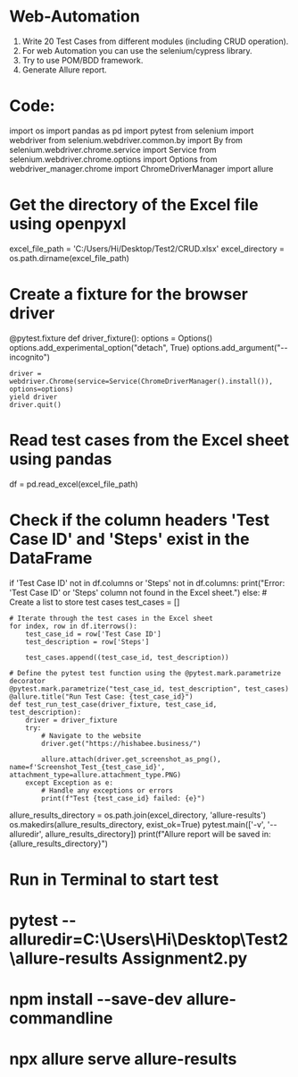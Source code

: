 # Web-Automation
1. Write 20 Test Cases from different modules (including CRUD operation).
2. For web Automation you can use the selenium/cypress library.
3. Try to use POM/BDD framework.
4. Generate Allure report.

# Code:
import os
import pandas as pd
import pytest
from selenium import webdriver
from selenium.webdriver.common.by import By
from selenium.webdriver.chrome.service import Service
from selenium.webdriver.chrome.options import Options
from webdriver_manager.chrome import ChromeDriverManager
import allure

# Get the directory of the Excel file using openpyxl
excel_file_path = 'C:/Users/Hi/Desktop/Test2/CRUD.xlsx'
excel_directory = os.path.dirname(excel_file_path)

# Create a fixture for the browser driver
@pytest.fixture
def driver_fixture():
    options = Options()
    options.add_experimental_option("detach", True)
    options.add_argument("--incognito")

    driver = webdriver.Chrome(service=Service(ChromeDriverManager().install()), options=options)
    yield driver
    driver.quit()

# Read test cases from the Excel sheet using pandas
df = pd.read_excel(excel_file_path)

# Check if the column headers 'Test Case ID' and 'Steps' exist in the DataFrame
if 'Test Case ID' not in df.columns or 'Steps' not in df.columns:
    print("Error: 'Test Case ID' or 'Steps' column not found in the Excel sheet.")
else:
    # Create a list to store test cases
    test_cases = []

    # Iterate through the test cases in the Excel sheet
    for index, row in df.iterrows():
        test_case_id = row['Test Case ID']
        test_description = row['Steps']

        test_cases.append((test_case_id, test_description))

    # Define the pytest test function using the @pytest.mark.parametrize decorator
    @pytest.mark.parametrize("test_case_id, test_description", test_cases)
    @allure.title("Run Test Case: {test_case_id}")
    def test_run_test_case(driver_fixture, test_case_id, test_description):
        driver = driver_fixture
        try:
            # Navigate to the website
            driver.get("https://hishabee.business/")

            allure.attach(driver.get_screenshot_as_png(), name=f'Screenshot_Test_{test_case_id}', attachment_type=allure.attachment_type.PNG)
        except Exception as e:
            # Handle any exceptions or errors
            print(f"Test {test_case_id} failed: {e}")

allure_results_directory = os.path.join(excel_directory, 'allure-results')
os.makedirs(allure_results_directory, exist_ok=True)
pytest.main(['-v', '--alluredir', allure_results_directory])
print(f"Allure report will be saved in: {allure_results_directory}")

# Run in Terminal to start test
# pytest --alluredir=C:\Users\Hi\Desktop\Test2\allure-results Assignment2.py
# npm install --save-dev allure-commandline
# npx allure serve allure-results

